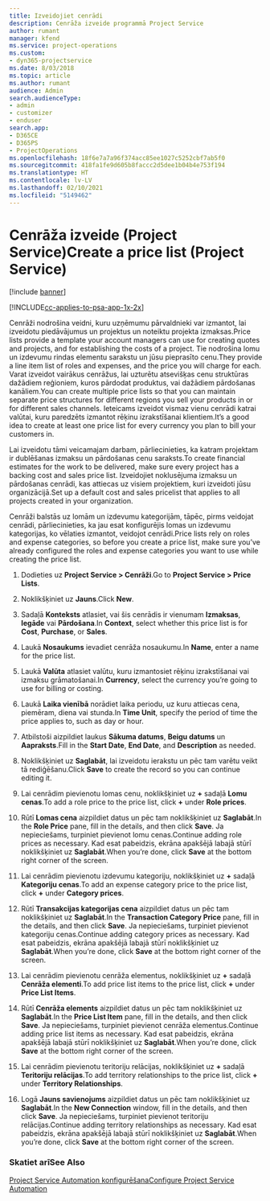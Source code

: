```yaml
---
title: Izveidojiet cenrādi
description: Cenrāža izveide programmā Project Service
author: rumant
manager: kfend
ms.service: project-operations
ms.custom:
- dyn365-projectservice
ms.date: 8/03/2018
ms.topic: article
ms.author: rumant
audience: Admin
search.audienceType:
- admin
- customizer
- enduser
search.app:
- D365CE
- D365PS
- ProjectOperations
ms.openlocfilehash: 18f6e7a7a96f374acc85ee1027c5252cbf7ab5f0
ms.sourcegitcommit: 418fa1fe9d605b8faccc2d5dee1b04b4e753f194
ms.translationtype: HT
ms.contentlocale: lv-LV
ms.lasthandoff: 02/10/2021
ms.locfileid: "5149462"
---
```

# <a name="create-a-price-list-project-service"></a><span data-ttu-id="07a60-103">Cenrāža izveide (Project Service)</span><span class="sxs-lookup"><span data-stu-id="07a60-103">Create a price list (Project Service)</span></span>

[!include [banner](../includes/psa-now-project-operations.md)]

[!INCLUDE[cc-applies-to-psa-app-1x-2x](../includes/cc-applies-to-psa-app-1x-2x.md)]

<span data-ttu-id="07a60-104">Cenrāži nodrošina veidni, kuru uzņēmumu pārvaldnieki var izmantot, lai izveidotu piedāvājumus un projektus un noteiktu projekta izmaksas.</span><span class="sxs-lookup"><span data-stu-id="07a60-104">Price lists provide a template your account managers can use for creating quotes and projects, and for establishing the costs of a project.</span></span> <span data-ttu-id="07a60-105">Tie nodrošina lomu un izdevumu rindas elementu sarakstu un jūsu pieprasīto cenu.</span><span class="sxs-lookup"><span data-stu-id="07a60-105">They provide a line item list of roles and expenses, and the price you will charge for each.</span></span> <span data-ttu-id="07a60-106">Varat izveidot vairākus cenrāžus, lai uzturētu atsevišķas cenu struktūras dažādiem reģioniem, kuros pārdodat produktus, vai dažādiem pārdošanas kanāliem.</span><span class="sxs-lookup"><span data-stu-id="07a60-106">You can create multiple price lists so that you can maintain separate price structures for different regions you sell your products in or for different sales channels.</span></span> <span data-ttu-id="07a60-107">Ieteicams izveidot vismaz vienu cenrādi katrai valūtai, kuru paredzēts izmantot rēķinu izrakstīšanai klientiem.</span><span class="sxs-lookup"><span data-stu-id="07a60-107">It’s a good idea to create at least one price list for every currency you plan to bill your customers in.</span></span>  
  
<span data-ttu-id="07a60-108">Lai izveidotu tāmi veicamajam darbam, pārliecinieties, ka katram projektam ir dublēšanas izmaksu un pārdošanas cenu saraksts.</span><span class="sxs-lookup"><span data-stu-id="07a60-108">To create financial estimates for the work to be delivered, make sure every project has a backing cost and sales price list.</span></span> <span data-ttu-id="07a60-109">Izveidojiet noklusējuma izmaksu un pārdošanas cenrādi, kas attiecas uz visiem projektiem, kuri izveidoti jūsu organizācijā.</span><span class="sxs-lookup"><span data-stu-id="07a60-109">Set up a default cost and sales pricelist that applies to all projects created in your organization.</span></span>  
  
<span data-ttu-id="07a60-110">Cenrāži balstās uz lomām un izdevumu kategorijām, tāpēc, pirms veidojat cenrādi, pārliecinieties, ka jau esat konfigurējis lomas un izdevumu kategorijas, ko vēlaties izmantot, veidojot cenrādi.</span><span class="sxs-lookup"><span data-stu-id="07a60-110">Price lists rely on roles and expense categories, so before you create a price list, make sure you’ve already configured the roles and expense categories you want to use while creating the price list.</span></span>  
  
1.  <span data-ttu-id="07a60-111">Dodieties uz **Project Service > Cenrāži**.</span><span class="sxs-lookup"><span data-stu-id="07a60-111">Go to **Project Service > Price Lists**.</span></span>  
  
2.  <span data-ttu-id="07a60-112">Noklikšķiniet uz **Jauns**.</span><span class="sxs-lookup"><span data-stu-id="07a60-112">Click **New**.</span></span>  
  
3.  <span data-ttu-id="07a60-113">Sadaļā **Konteksts** atlasiet, vai šis cenrādis ir vienumam **Izmaksas**, **Iegāde** vai **Pārdošana**.</span><span class="sxs-lookup"><span data-stu-id="07a60-113">In **Context**, select whether this price list is for **Cost**, **Purchase**, or **Sales**.</span></span>  
  
4.  <span data-ttu-id="07a60-114">Laukā **Nosaukums** ievadiet cenrāža nosaukumu.</span><span class="sxs-lookup"><span data-stu-id="07a60-114">In **Name**, enter a name for the price list.</span></span>  
  
5.  <span data-ttu-id="07a60-115">Laukā **Valūta** atlasiet valūtu, kuru izmantosiet rēķinu izrakstīšanai vai izmaksu grāmatošanai.</span><span class="sxs-lookup"><span data-stu-id="07a60-115">In **Currency**, select the currency you’re going to use for billing or costing.</span></span>  
  
6.  <span data-ttu-id="07a60-116">Laukā **Laika vienībā** norādiet laika periodu, uz kuru attiecas cena, piemēram, diena vai stunda.</span><span class="sxs-lookup"><span data-stu-id="07a60-116">In **Time Unit**, specify the period of time the price applies to, such as day or hour.</span></span>  
  
7.  <span data-ttu-id="07a60-117">Atbilstoši aizpildiet laukus **Sākuma datums**, **Beigu datums** un **Aapraksts**.</span><span class="sxs-lookup"><span data-stu-id="07a60-117">Fill in the **Start Date**, **End Date**, and **Description** as needed.</span></span>  
  
8.  <span data-ttu-id="07a60-118">Noklikšķiniet uz **Saglabāt**, lai izveidotu ierakstu un pēc tam varētu veikt tā rediģēšanu.</span><span class="sxs-lookup"><span data-stu-id="07a60-118">Click **Save** to create the record so you can continue editing it.</span></span>  
  
9. <span data-ttu-id="07a60-119">Lai cenrādim pievienotu lomas cenu, noklikšķiniet uz **+** sadaļā **Lomu cenas**.</span><span class="sxs-lookup"><span data-stu-id="07a60-119">To add a role price to the price list, click **+** under **Role prices**.</span></span>  
  
10. <span data-ttu-id="07a60-120">Rūtī **Lomas cena** aizpildiet datus un pēc tam noklikšķiniet uz **Saglabāt**.</span><span class="sxs-lookup"><span data-stu-id="07a60-120">In the **Role Price** pane, fill in the details, and then click **Save**.</span></span> <span data-ttu-id="07a60-121">Ja nepieciešams, turpiniet pievienot lomu cenas.</span><span class="sxs-lookup"><span data-stu-id="07a60-121">Continue adding role prices as necessary.</span></span> <span data-ttu-id="07a60-122">Kad esat pabeidzis, ekrāna apakšējā labajā stūrī noklikšķiniet uz **Saglabāt**.</span><span class="sxs-lookup"><span data-stu-id="07a60-122">When you’re done, click **Save** at the bottom right corner of the screen.</span></span>  
  
11. <span data-ttu-id="07a60-123">Lai cenrādim pievienotu izdevumu kategoriju, noklikšķiniet uz **+** sadaļā **Kategoriju cenas**.</span><span class="sxs-lookup"><span data-stu-id="07a60-123">To add an expense category price to the price list, click **+** under **Category prices**.</span></span>  
  
12. <span data-ttu-id="07a60-124">Rūtī **Transakcijas kategorijas cena** aizpildiet datus un pēc tam noklikšķiniet uz **Saglabāt**.</span><span class="sxs-lookup"><span data-stu-id="07a60-124">In the **Transaction Category Price** pane, fill in the details, and then click **Save**.</span></span> <span data-ttu-id="07a60-125">Ja nepieciešams, turpiniet pievienot kategoriju cenas.</span><span class="sxs-lookup"><span data-stu-id="07a60-125">Continue adding category prices as necessary.</span></span> <span data-ttu-id="07a60-126">Kad esat pabeidzis, ekrāna apakšējā labajā stūrī noklikšķiniet uz **Saglabāt**.</span><span class="sxs-lookup"><span data-stu-id="07a60-126">When you’re done, click **Save** at the bottom right corner of the screen.</span></span>  
  
13. <span data-ttu-id="07a60-127">Lai cenrādim pievienotu cenrāža elementus, noklikšķiniet uz **+** sadaļā **Cenrāža elementi**.</span><span class="sxs-lookup"><span data-stu-id="07a60-127">To add price list items to the price list, click **+** under **Price List Items**.</span></span>  
  
14. <span data-ttu-id="07a60-128">Rūtī **Cenrāža elements** aizpildiet datus un pēc tam noklikšķiniet uz **Saglabāt**.</span><span class="sxs-lookup"><span data-stu-id="07a60-128">In the **Price List Item** pane, fill in the details, and then click **Save**.</span></span> <span data-ttu-id="07a60-129">Ja nepieciešams, turpiniet pievienot cenrāža elementus.</span><span class="sxs-lookup"><span data-stu-id="07a60-129">Continue adding price list items as necessary.</span></span> <span data-ttu-id="07a60-130">Kad esat pabeidzis, ekrāna apakšējā labajā stūrī noklikšķiniet uz **Saglabāt**.</span><span class="sxs-lookup"><span data-stu-id="07a60-130">When you’re done, click **Save** at the bottom right corner of the screen.</span></span>  
  
15. <span data-ttu-id="07a60-131">Lai cenrādim pievienotu teritoriju relācijas, noklikšķiniet uz **+** sadaļā **Teritoriju relācijas**.</span><span class="sxs-lookup"><span data-stu-id="07a60-131">To add territory relationships to the price list, click **+** under **Territory Relationships**.</span></span>  
  
16. <span data-ttu-id="07a60-132">Logā **Jauns savienojums** aizpildiet datus un pēc tam noklikšķiniet uz **Saglabāt**.</span><span class="sxs-lookup"><span data-stu-id="07a60-132">In the **New Connection** window, fill in the details, and then click **Save**.</span></span> <span data-ttu-id="07a60-133">Ja nepieciešams, turpiniet pievienot teritoriju relācijas.</span><span class="sxs-lookup"><span data-stu-id="07a60-133">Continue adding territory relationships as necessary.</span></span> <span data-ttu-id="07a60-134">Kad esat pabeidzis, ekrāna apakšējā labajā stūrī noklikšķiniet uz **Saglabāt**.</span><span class="sxs-lookup"><span data-stu-id="07a60-134">When you’re done, click **Save** at the bottom right corner of the screen.</span></span>  
  
### <a name="see-also"></a><span data-ttu-id="07a60-135">Skatiet arī</span><span class="sxs-lookup"><span data-stu-id="07a60-135">See Also</span></span>  
 [<span data-ttu-id="07a60-136">Project Service Automation konfigurēšana</span><span class="sxs-lookup"><span data-stu-id="07a60-136">Configure Project Service Automation</span></span>](../psa/configure.md)
